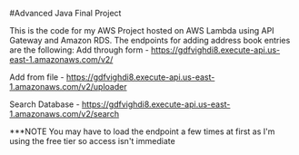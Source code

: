 #Advanced Java Final Project

This is the code for my AWS Project hosted on AWS Lambda using API Gateway and Amazon RDS.
The endpoints for adding address book entries are the following:
Add through form - https://gdfvighdi8.execute-api.us-east-1.amazonaws.com/v2/

Add from file - https://gdfvighdi8.execute-api.us-east-1.amazonaws.com/v2/uploader

Search Database - https://gdfvighdi8.execute-api.us-east-1.amazonaws.com/v2/search


***NOTE You may have to load the endpoint a few times at first as I'm using the free tier so access isn't immediate

